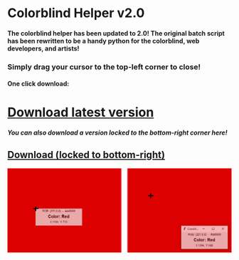# Colorblind Helper v2.0
#### The colorblind helper has been updated to 2.0! The original batch script has been rewritten to be a handy python for the colorblind, web developers, and artists!

### Simply drag your cursor to the top-left corner to close!

#### One click download:
# [Download latest version](https://www.dropbox.com/s/r8svjaj8tl8j1lk/Colorblind%20Helper%20v2.0.exe?dl=1)
##### You can also download a version locked to the bottom-right corner here!
## [Download (locked to bottom-right)](https://www.dropbox.com/s/1ikjooffn612358/Colorblind%20Helper%20v2.0%20%28Locked%20to%20Bottom-Right%29.exe?dl=1)
![picture](colorblind-helper-versions.png)
